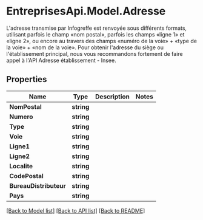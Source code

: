 # EntreprisesApi.Model.Adresse
L'adresse transmise par Infogreffe est renvoyée sous différents formats, utilisant parfois le champ «nom postal», parfois les champs «ligne 1» et «ligne 2», ou encore au travers des champs «numéro de la voie» + «type de la voie» + «nom de la voie». Pour obtenir l'adresse du siège ou l'établissement principal, nous vous recommandons fortement de faire appel à l'API Adresse établissement - Insee.

## Properties

Name | Type | Description | Notes
------------ | ------------- | ------------- | -------------
**NomPostal** | **string** |  | 
**Numero** | **string** |  | 
**Type** | **string** |  | 
**Voie** | **string** |  | 
**Ligne1** | **string** |  | 
**Ligne2** | **string** |  | 
**Localite** | **string** |  | 
**CodePostal** | **string** |  | 
**BureauDistributeur** | **string** |  | 
**Pays** | **string** |  | 

[[Back to Model list]](../README.md#documentation-for-models) [[Back to API list]](../README.md#documentation-for-api-endpoints) [[Back to README]](../README.md)

